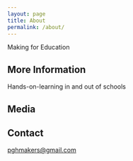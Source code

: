 ```yaml
---
layout: page
title: About
permalink: /about/
---
```

Making for Education

## More Information
Hands-on-learning in and out of schools

## Media

## Contact
[pghmakers@gmail.com](mailto:pghmakers@gmail.com)

